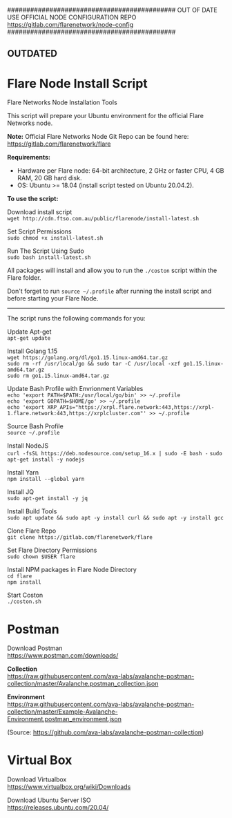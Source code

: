 ############################################
OUT OF DATE
USE OFFICIAL NODE CONFIGURATION REPO
https://gitlab.com/flarenetwork/node-config
############################################


OUTDATED
-------------------------------------------
# Flare Node Install Script
Flare Networks Node Installation Tools

This script will prepare your Ubuntu environment for the official Flare Networks node.

**Note:** Official Flare Networks Node Git Repo can be found here: https://gitlab.com/flarenetwork/flare

**Requirements:**
 - Hardware per Flare node: 64-bit architecture, 2 GHz or faster CPU, 4 GB RAM, 20 GB hard disk.
 - OS: Ubuntu >= 18.04 (install script tested on Ubuntu 20.04.2).

**To use the script:**

Download install script\
`wget http://cdn.ftso.com.au/public/flarenode/install-latest.sh`

Set Script Permissions\
`sudo chmod +x install-latest.sh`

Run The Script Using Sudo\
`sudo bash install-latest.sh`

All packages will install and allow you to run the `./coston` script within the Flare folder. 

Don't forget to run `source ~/.profile` after running the install script and before starting your Flare Node.

---------------------------------------

The script runs the following commands for you:

Update Apt-get \
`apt-get update`

Install Golang 1.15\
`wget https://golang.org/dl/go1.15.linux-amd64.tar.gz`\
`sudo rm -rf /usr/local/go && sudo tar -C /usr/local -xzf go1.15.linux-amd64.tar.gz`\
`sudo rm go1.15.linux-amd64.tar.gz`

Update Bash Profile with Envrionment Variables\
`echo 'export PATH=$PATH:/usr/local/go/bin' >> ~/.profile`\
`echo 'export GOPATH=$HOME/go' >> ~/.profile`\
`echo 'export XRP_APIs="https://xrpl.flare.network:443,https://xrpl-1.flare.network:443,https://xrplcluster.com"' >> ~/.profile`

Source Bash Profile\
`source ~/.profile`

Install NodeJS\
`curl -fsSL https://deb.nodesource.com/setup_16.x | sudo -E bash -`
`sudo apt-get install -y nodejs`

Install Yarn\
`npm install --global yarn`

Install JQ\
`sudo apt-get install -y jq`

Install Build Tools\
`sudo apt update && sudo apt -y install curl && sudo apt -y install gcc`

Clone Flare Repo\
`git clone https://gitlab.com/flarenetwork/flare`

Set Flare Directory Permissions\
`sudo chown $USER flare`

Install NPM packages in Flare Node Directory\
`cd flare`\
`npm install`

Start Coston\
`./coston.sh`

# Postman

Download Postman\
https://www.postman.com/downloads/

**Collection**\
https://raw.githubusercontent.com/ava-labs/avalanche-postman-collection/master/Avalanche.postman_collection.json

**Environment**\
https://raw.githubusercontent.com/ava-labs/avalanche-postman-collection/master/Example-Avalanche-Environment.postman_environment.json

(Source: https://github.com/ava-labs/avalanche-postman-collection)

# Virtual Box

Download Virtualbox\
https://www.virtualbox.org/wiki/Downloads

Download Ubuntu Server ISO\
https://releases.ubuntu.com/20.04/
